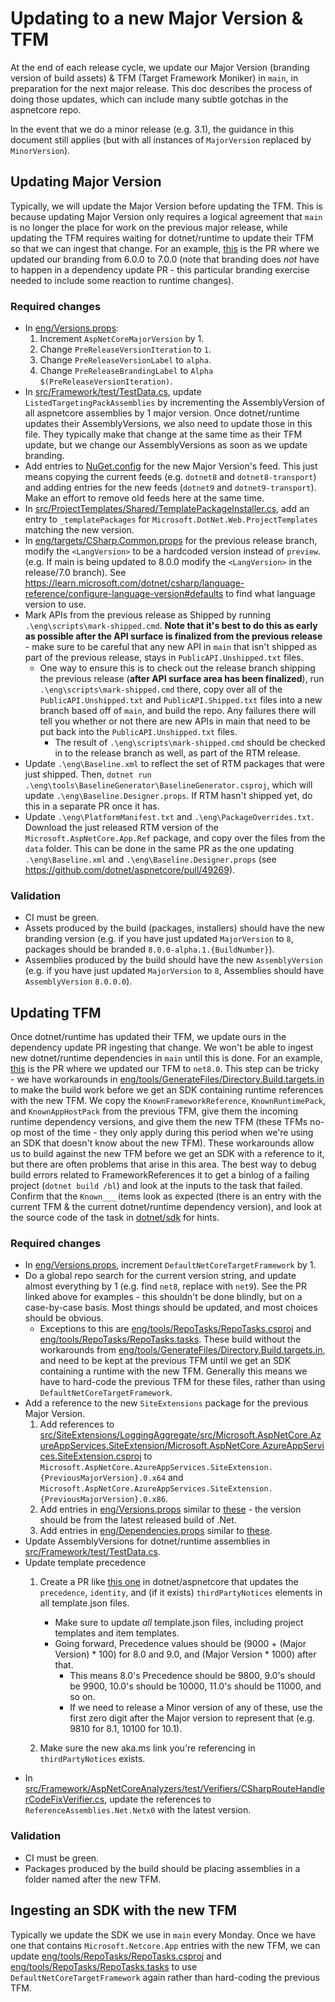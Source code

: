 # Updating to a new Major Version & TFM

At the end of each release cycle, we update our Major Version (branding version of build assets) & TFM (Target Framework Moniker) in `main`, in preparation for the next major release. This doc describes the process of doing those updates, which can include many subtle gotchas in the aspnetcore repo.

In the event that we do a minor release (e.g. 3.1), the guidance in this document still applies (but with all instances of `MajorVersion` replaced by `MinorVersion`).

## Updating Major Version

Typically, we will update the Major Version before updating the TFM. This is because updating Major Version only requires a logical agreement that `main` is no longer the place for work on the previous major release, while updating the TFM requires waiting for dotnet/runtime to update their TFM so that we can ingest that change. For an example, [this](https://github.com/dotnet/aspnetcore/pull/35402) is the PR where we updated our branding from 6.0.0 to 7.0.0 (note that branding does *not* have to happen in a dependency update PR - this particular branding exercise needed to include some reaction to runtime changes).

### Required changes

* In [eng/Versions.props](/eng/Versions.props):
  1. Increment `AspNetCoreMajorVersion` by 1.
  2. Change `PreReleaseVersionIteration` to `1`.
  3. Change `PreReleaseVersionLabel` to `alpha`.
  4. Change `PreReleaseBrandingLabel` to `Alpha $(PreReleaseVersionIteration)`.
* In [src/Framework/test/TestData.cs](/src/Framework/test/TestData.cs), update `ListedTargetingPackAssemblies` by incrementing the AssemblyVersion of all aspnetcore assemblies by 1 major version. Once dotnet/runtime updates their AssemblyVersions, we also need to update those in this file. They typically make that change at the same time as their TFM update, but we change our AssemblyVersions as soon as we update branding.
* Add entries to [NuGet.config](/NuGet.config) for the new Major Version's feed. This just means copying the current feeds (e.g. `dotnet8` and `dotnet8-transport`) and adding entries for the new feeds (`dotnet9` and `dotnet9-transport`). Make an effort to remove old feeds here at the same time.
* In [src/ProjectTemplates/Shared/TemplatePackageInstaller.cs](/src/ProjectTemplates/Shared/TemplatePackageInstaller.cs), add an entry to `_templatePackages` for `Microsoft.DotNet.Web.ProjectTemplates` matching the new version.
* In [eng/targets/CSharp.Common.props](/eng/targets/CSharp.Common.props) for the previous release branch, modify the `<LangVersion>` to be a hardcoded version instead of `preview`. (e.g. If main is being updated to 8.0.0 modify the `<LangVersion>` in the release/7.0 branch). See https://learn.microsoft.com/dotnet/csharp/language-reference/configure-language-version#defaults to find what language version to use.
* Mark APIs from the previous release as Shipped by running `.\eng\scripts\mark-shipped.cmd`. **Note that it's best to do this as early as possible after the API surface is finalized from the previous release** - make sure to be careful that any new API in `main` that isn't shipped as part of the previous release, stays in `PublicAPI.Unshipped.txt` files.
  * One way to ensure this is to check out the release branch shipping the previous release (**after API surface area has been finalized**), run `.\eng\scripts\mark-shipped.cmd` there, copy over all of the `PublicAPI.Unshipped.txt` and `PublicAPI.Shipped.txt` files into a new branch based off of `main`, and build the repo. Any failures there will tell you whether or not there are new APIs in main that need to be put back into the `PublicAPI.Unshipped.txt` files.
    * The result of `.\eng\scripts\mark-shipped.cmd` should be checked in to the release branch as well, as part of the RTM release.
* Update `.\eng\Baseline.xml` to reflect the set of RTM packages that were just shipped. Then, `dotnet run` `.\eng\tools\BaselineGenerator\BaselineGenerator.csproj`, which will update `.\eng\Baseline.Designer.props`. If RTM hasn't shipped yet, do this in a separate PR once it has.
* Update `.\eng\PlatformManifest.txt` and `.\eng\PackageOverrides.txt`. Download the just released RTM version of the `Microsoft.AspNetCore.App.Ref` package, and copy over the files from the `data` folder. This can be done in the same PR as the one updating `.\eng\Baseline.xml` and `.\eng\Baseline.Designer.props` (see https://github.com/dotnet/aspnetcore/pull/49269).

### Validation

* CI must be green.
* Assets produced by the build (packages, installers) should have the new branding version (e.g. if you have just updated `MajorVersion` to `8`, packages should be branded `8.0.0-alpha.1.{BuildNumber}`).
* Assemblies produced by the build should have the new `AssemblyVersion` (e.g. if you have just updated `MajorVersion` to `8`, Assemblies should have `AssemblyVersion` `8.0.0.0`).

## Updating TFM

Once dotnet/runtime has updated their TFM, we update ours in the dependency update PR ingesting that change. We won't be able to ingest new dotnet/runtime dependencies in `main` until this is done. For an example, [this](https://github.com/dotnet/aspnetcore/pull/36328) is the PR where we updated our TFM to `net8.0`. This step can be tricky - we have workarounds in [eng/tools/GenerateFiles/Directory.Build.targets.in](/eng/tools/GenerateFiles/Directory.Build.targets.in) to make the build work before we get an SDK containing runtime references with the new TFM. We copy the `KnownFrameworkReference`, `KnownRuntimePack`, and `KnownAppHostPack` from the previous TFM, give them the incoming runtime dependency versions, and give them the new TFM (these TFMs no-op most of the time - they only apply during this period when we're using an SDK that doesn't know about the new TFM). These workarounds allow us to build against the new TFM before we get an SDK with a reference to it, but there are often problems that arise in this area. The best way to debug build errors related to FrameworkReferences it to get a binlog of a failing project (`dotnet build /bl`) and look at the inputs to the task that failed. Confirm that the `Known___` items look as expected (there is an entry with the current TFM & the current dotnet/runtime dependency version), and look at the source code of the task in [dotnet/sdk](https://github.com/dotnet/sdk) for hints.

### Required changes

* In [eng/Versions.props](/eng/Versions.props), increment `DefaultNetCoreTargetFramework` by 1.
* Do a global repo search for the current version string, and update almost everything by 1 (e.g. find `net8`, replace with `net9`). See the PR linked above for examples - this shouldn't be done blindly, but on a case-by-case basis. Most things should be updated, and most choices should be obvious.
  * Exceptions to this are [eng/tools/RepoTasks/RepoTasks.csproj](/eng/tools/RepoTasks/RepoTasks.csproj) and [eng/tools/RepoTasks/RepoTasks.tasks](/eng/tools/RepoTasks/RepoTasks.tasks). These build without the workarounds from [eng/tools/GenerateFiles/Directory.Build.targets.in](/eng/tools/GenerateFiles/Directory.Build.targets.in), and need to be kept at the previous TFM until we get an SDK containing a runtime with the new TFM. Generally this means we have to hard-code the previous TFM for these files, rather than using `DefaultNetCoreTargetFramework`.
* Add a reference to the new `SiteExtensions` package for the previous Major Version.
  1. Add references to [src/SiteExtensions/LoggingAggregate/src/Microsoft.AspNetCore.AzureAppServices.SiteExtension/Microsoft.AspNetCore.AzureAppServices.SiteExtension.csproj](/src/SiteExtensions/LoggingAggregate/src/Microsoft.AspNetCore.AzureAppServices.SiteExtension/Microsoft.AspNetCore.AzureAppServices.SiteExtension.csproj) to `Microsoft.AspNetCore.AzureAppServices.SiteExtension.{PreviousMajorVersion}.0.x64` and `Microsoft.AspNetCore.AzureAppServices.SiteExtension.{PreviousMajorVersion}.0.x86`.
  2. Add entries in [eng/Versions.props](/eng/Versions.props) similar to [these](https://github.com/dotnet/aspnetcore/blob/216c92b78bce31d5e81a70b589707ec2ae5ab21a/eng/Versions.props#L224-L226) - the version should be from the latest released build of .Net.
  3. Add entries in [eng/Dependencies.props](/eng/Dependencies.props) similar to [these](https://github.com/dotnet/aspnetcore/blob/a47c0a58d7002b9a530c67532366b9db96d73cc6/eng/Dependencies.props#L119-L120).
* Update AssemblyVersions for dotnet/runtime assemblies in [src/Framework/test/TestData.cs](/src/Framework/test/TestData.cs).
* Update template precedence
  1. Create a PR like [this one](https://github.com/dotnet/aspnetcore/pull/39783) in dotnet/aspnetcore that updates the `precedence`, `identity`, and (if it exists) `thirdPartyNotices` elements in all template.json files.
      * Make sure to update _all_ template.json files, including project templates and item templates.
      * Going forward, Precedence values should be (9000 + (Major Version) * 100) for 8.0 and 9.0, and (Major Version \* 1000) after that.
        * This means 8.0's Precedence should be 9800, 9.0's should be 9900, 10.0's should be 10000, 11.0's should be 11000, and so on.
        * If we need to release a Minor version of any of these, use the first zero digit after the Major version to represent that (e.g. 9810 for 8.1, 10100 for 10.1).

  2. Make sure the new aka.ms link you're referencing in `thirdPartyNotices` exists.
* In [src/Framework/AspNetCoreAnalyzers/test/Verifiers/CSharpRouteHandlerCodeFixVerifier.cs](/src/Framework/AspNetCoreAnalyzers/test/Verifiers/CSharpRouteHandlerCodeFixVerifier.cs), update the references to `ReferenceAssemblies.Net.Netx0` with the latest version.

### Validation

* CI must be green.
* Packages produced by the build should be placing assemblies in a folder named after the new TFM.

## Ingesting an SDK with the new TFM

Typically we update the SDK we use in `main` every Monday. Once we have one that contains `Microsoft.Netcore.App` entries with the new TFM, we can update [eng/tools/RepoTasks/RepoTasks.csproj](/eng/tools/RepoTasks/RepoTasks.csproj) and [eng/tools/RepoTasks/RepoTasks.tasks](/eng/tools/RepoTasks/RepoTasks.tasks) to use `DefaultNetCoreTargetFramework` again rather than hard-coding the previous TFM.
